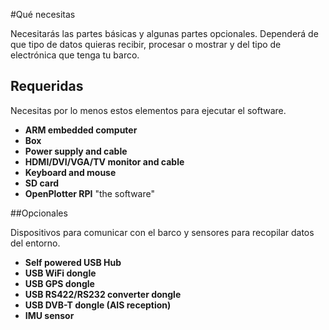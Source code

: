 #Qué necesitas

Necesitarás las partes básicas y algunas partes opcionales. Dependerá de que tipo de datos quieras recibir, procesar o mostrar y del tipo de electrónica que tenga tu barco.

## Requeridas

Necesitas por lo menos estos elementos para ejecutar el software.
* **ARM embedded computer**
* **Box**
* **Power supply and cable**
* **HDMI/DVI/VGA/TV monitor and cable**
* **Keyboard and mouse**
* **SD card**
* **OpenPlotter RPI** "the software"

##Opcionales

Dispositivos para comunicar con el barco y sensores para recopilar datos del entorno.
* **Self powered USB Hub**
* **USB WiFi dongle**
* **USB GPS dongle**
* **USB RS422/RS232 converter dongle**
* **USB DVB-T dongle (AIS reception)**
* **IMU sensor**